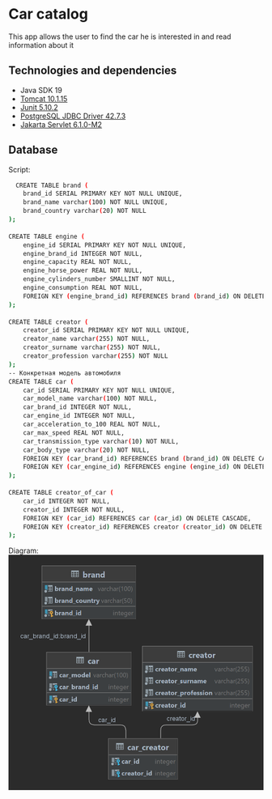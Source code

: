 # Car catalog

This app allows the user to find the car he is interested in and read information about it

## Technologies and dependencies

 - Java SDK 19
 - [Tomcat 10.1.15](https://tomcat.apache.org/download-10.cgi)
 - [Junit 5.10.2](https://mvnrepository.com/artifact/org.junit.jupiter/junit-jupiter-api)
 - [PostgreSQL JDBC Driver 42.7.3](https://mvnrepository.com/artifact/org.postgresql/postgresql)
 - [Jakarta Servlet 6.1.0-M2](https://mvnrepository.com/artifact/jakarta.servlet/jakarta.servlet-api)

## Database
Script:

```bash
  CREATE TABLE brand (
    brand_id SERIAL PRIMARY KEY NOT NULL UNIQUE,
    brand_name varchar(100) NOT NULL UNIQUE,
    brand_country varchar(20) NOT NULL
);

CREATE TABLE engine (
    engine_id SERIAL PRIMARY KEY NOT NULL UNIQUE,
    engine_brand_id INTEGER NOT NULL,
    engine_capacity REAL NOT NULL,
    engine_horse_power REAL NOT NULL,
    engine_cylinders_number SMALLINT NOT NULL,
    engine_consumption REAL NOT NULL,
    FOREIGN KEY (engine_brand_id) REFERENCES brand (brand_id) ON DELETE CASCADE
);

CREATE TABLE creator (
    creator_id SERIAL PRIMARY KEY NOT NULL UNIQUE,
    creator_name varchar(255) NOT NULL,
    creator_surname varchar(255) NOT NULL,
    creator_profession varchar(255) NOT NULL
);
-- Конкретная модель автомобиля
CREATE TABLE car (
    car_id SERIAL PRIMARY KEY NOT NULL UNIQUE,
    car_model_name varchar(100) NOT NULL,
    car_brand_id INTEGER NOT NULL,
    car_engine_id INTEGER NOT NULL,
    car_acceleration_to_100 REAL NOT NULL,
    car_max_speed REAL NOT NULL,
    car_transmission_type varchar(10) NOT NULL,
    car_body_type varchar(20) NOT NULL,
    FOREIGN KEY (car_brand_id) REFERENCES brand (brand_id) ON DELETE CASCADE,
    FOREIGN KEY (car_engine_id) REFERENCES engine (engine_id) ON DELETE CASCADE
);

CREATE TABLE creator_of_car (
    car_id INTEGER NOT NULL,
    creator_id INTEGER NOT NULL,
    FOREIGN KEY (car_id) REFERENCES car (car_id) ON DELETE CASCADE,
    FOREIGN KEY (creator_id) REFERENCES creator (creator_id) ON DELETE CASCADE
);
```
Diagram:
![rest_db diagram](https://github.com/AidarArt/CarCatalog/blob/main/src/main/resources/car_catalog_db.png)
